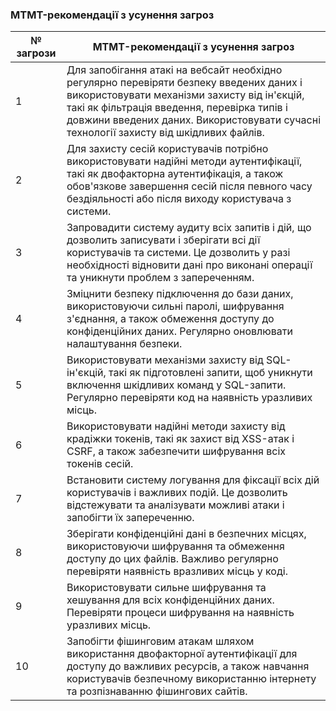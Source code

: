### MTMT-рекомендації з усунення загроз

| № загрози  | MTMT-рекомендації з усунення загроз |
|------------|--------------------------------------|
| 1          | Для запобігання атакі на вебсайт необхідно регулярно перевіряти безпеку введених даних і використовувати механізми захисту від ін'єкцій, такі як фільтрація введення, перевірка типів і довжини введених даних. Використовувати сучасні технології захисту від шкідливих файлів. |
| 2          | Для захисту сесій користувачів потрібно використовувати надійні методи аутентифікації, такі як двофакторна аутентифікація, а також обов'язкове завершення сесій після певного часу бездіяльності або після виходу користувача з системи. |
| 3          | Запровадити систему аудиту всіх запитів і дій, що дозволить записувати і зберігати всі дії користувачів та системи. Це дозволить у разі необхідності відновити дані про виконані операції та уникнути проблем з запереченням. |
| 4          | Зміцнити безпеку підключення до бази даних, використовуючи сильні паролі, шифрування з'єднання, а також обмеження доступу до конфіденційних даних. Регулярно оновлювати налаштування безпеки. |
| 5          | Використовувати механізми захисту від SQL-ін'єкцій, такі як підготовлені запити, щоб уникнути включення шкідливих команд у SQL-запити. Регулярно перевіряти код на наявність уразливих місць. |
| 6          | Використовувати надійні методи захисту від крадіжки токенів, такі як захист від XSS-атак і CSRF, а також забезпечити шифрування всіх токенів сесій. |
| 7          | Встановити систему логування для фіксації всіх дій користувачів і важливих подій. Це дозволить відстежувати та аналізувати можливі атаки і запобігти їх запереченню. |
| 8          | Зберігати конфіденційні дані в безпечних місцях, використовуючи шифрування та обмеження доступу до цих файлів. Важливо регулярно перевіряти наявність вразливих місць у коді. |
| 9          | Використовувати сильне шифрування та хешування для всіх конфіденційних даних. Перевіряти процеси шифрування на наявність уразливих місць. |
| 10         | Запобігти фішинговим атакам шляхом використання двофакторної аутентифікації для доступу до важливих ресурсів, а також навчання користувачів безпечному використанню інтернету та розпізнаванню фішингових сайтів. |
